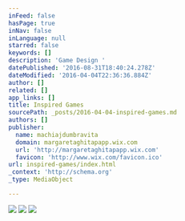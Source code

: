 ```yaml
---
inFeed: false
hasPage: true
inNav: false
inLanguage: null
starred: false
keywords: []
description: 'Game Design '
datePublished: '2016-08-31T18:40:24.278Z'
dateModified: '2016-04-04T22:36:36.884Z'
author: []
related: []
app_links: []
title: Inspired Games
sourcePath: _posts/2016-04-04-inspired-games.md
authors: []
publisher:
  name: machiajdumbravita
  domain: margaretaghitapapp.wix.com
  url: 'http://margaretaghitapapp.wix.com'
  favicon: 'http://www.wix.com/favicon.ico'
url: inspired-games/index.html
_context: 'http://schema.org'
_type: MediaObject

---
```

![](https://the-grid-user-content.s3-us-west-2.amazonaws.com/24bcfada-e605-4d67-a9d3-a74b75f7f82a.png)
![](https://the-grid-user-content.s3-us-west-2.amazonaws.com/d1f4a91b-5814-4687-ab5d-0f9d75709e9a.png)
![](https://the-grid-user-content.s3-us-west-2.amazonaws.com/fe39d3b0-bcae-473d-a3f3-554ab7292f77.jpg)